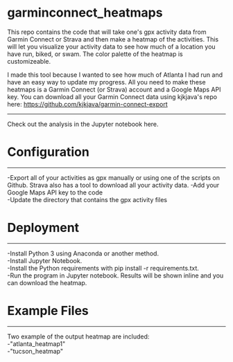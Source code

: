 # garminconnect_heatmaps
This repo contains the code that will take one's gpx activity data from Garmin Connect or Strava and then make a heatmap of the activities.  This will let you visualize your activity data to see how much of a location you have run, biked, or swam.  The color palette of the heatmap is customizeable.

I made this tool because I wanted to see how much of Atlanta I had run and have an easy way to update my progress.  All you need to make these heatmaps is a Garmin Connect (or Strava) account and a Google Maps API key.  You can download all your Garmin Connect data using kjkjava's repo here: https://github.com/kjkjava/garmin-connect-export

----------
Check out the analysis in the Jupyter notebook here. 

# Configuration
-------------------
-Export all of your activities as gpx manually or using one of the scripts on Github.  Strava also has a tool to download all your activity data.
-Add your Google Maps API key to the code     
-Update the directory that contains the gpx activity files
 
# Deployment
--------------
-Install Python 3 using Anaconda or another method.    
-Install Jupyter Notebook.    
-Install the Python requirements with pip install -r requirements.txt.    
-Run the program in Jupyter notebook.  Results will be shown inline and you can download the heatmap.    

# Example Files
-------------------------------
Two example of the output heatmap are included:      
  -"atlanta_heatmap1"      
  -"tucson_heatmap"    
